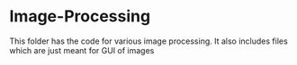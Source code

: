 # Image-Processing

This folder has the code for various image processing. It also includes files which are just meant for GUI of images
